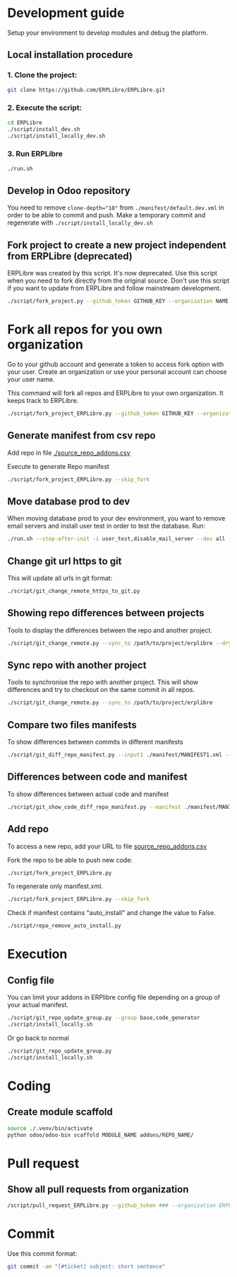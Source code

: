 # Development guide
Setup your environment to develop modules and debug the platform.

## Local installation procedure
### 1. Clone the project:
```bash
git clone https://github.com/ERPLibre/ERPLibre.git
```

### 2. Execute the script:
```bash
cd ERPLibre
./script/install_dev.sh
./script/install_locally_dev.sh
```

### 3. Run ERPLibre
```bash
./run.sh
```

## Develop in Odoo repository
You need to remove `clone-depth="10"` from `./manifest/default.dev.xml` in order to be able to commit and push.
Make a temporary commit and regenerate with `./script/install_locally_dev.sh`

## Fork project to create a new project independent from ERPLibre (deprecated)
ERPLibre was created by this script. It's now deprecated.
Use this script when you need to fork directly from the original source.
Don't use this script if you want to update from ERPLibre and follow mainstream development.
```bash
./script/fork_project.py --github_token GITHUB_KEY --organization NAME
```

# Fork all repos for you own organization
Go to your github account and generate a token to access fork option with your user. Create an organization or use your personal account can choose your user name.

This command will fork all repos and ERPLibre to your own organization. It keeps track to ERPLibre.
```bash
./script/fork_project_ERPLibre.py --github_token GITHUB_KEY --organization NAME
```

## Generate manifest from csv repo
Add repo in file [./source_repo_addons.csv](./source_repo_addons.csv)

Execute to generate Repo manifest
```bash
./script/fork_project_ERPLibre.py --skip_fork
```

## Move database prod to dev
When moving database prod to your dev environment, you want to remove email servers and install user test in order to test the database.
Run:
```bash
./run.sh --stop-after-init -i user_test,disable_mail_server --dev all -d DATABASE
```

## Change git url https to git
This will update all urls in git format:
```bash
./script/git_change_remote_https_to_git.py
```

## Showing repo differences between projects
Tools to display the differences between the repo and another project.
```bash
./script/git_change_remote.py --sync_to /path/to/project/erplibre --dry_sync
```

## Sync repo with another project
Tools to synchronise the repo with another project. This will show differences and try to checkout on the same commit in all repos.
```bash
./script/git_change_remote.py --sync_to /path/to/project/erplibre
```

## Compare two files manifests
To show differences between commits in different manifests
```bash
./script/git_diff_repo_manifest.py --input1 ./manifest/MANIFEST1.xml --input2 ./manifest/MANIFEST2.xml
```

## Differences between code and manifest
To show differences between actual code and manifest
```bash
./script/git_show_code_diff_repo_manifest.py --manifest ./manifest/MANIFEST1.xml
```

## Add repo
To access a new repo, add your URL to file [source_repo_addons.csv](../source_repo_addons.csv)

Fork the repo to be able to push new code:
```bash
./script/fork_project_ERPLibre.py
```

To regenerate only manifest.xml.
```bash
./script/fork_project_ERPLibre.py --skip_fork
```

Check if manifest contains "auto_install" and change the value to False.
```bash
./script/repo_remove_auto_install.py
```

# Execution
## Config file
You can limit your addons in ERPlibre config file depending on a group of your actual manifest.
```bash
./script/git_repo_update_group.py --group base,code_generator
./script/install_locally.sh
```
Or go back to normal
```bash
./script/git_repo_update_group.py
./script/install_locally.sh
```

# Coding
## Create module scaffold
```bash
source ./.venv/bin/activate
python odoo/odoo-bin scaffold MODULE_NAME addons/REPO_NAME/
```

# Pull request
## Show all pull requests from organization
```bash
/script/pull_request_ERPLibre.py --github_token ### --organization ERPLibre
```

# Commit
Use this commit format:
```bash
git commit -am "[#ticket] subject: short sentence"
```
